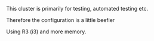 
This cluster is primarily for testing, automated testing etc.

Therefore the configuration is a little beefier

Using R3 (i3) and more memory.
